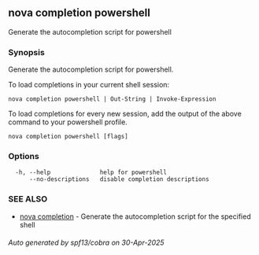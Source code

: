 ## nova completion powershell

Generate the autocompletion script for powershell

### Synopsis

Generate the autocompletion script for powershell.

To load completions in your current shell session:

	nova completion powershell | Out-String | Invoke-Expression

To load completions for every new session, add the output of the above command
to your powershell profile.


```
nova completion powershell [flags]
```

### Options

```
  -h, --help              help for powershell
      --no-descriptions   disable completion descriptions
```

### SEE ALSO

* [nova completion](nova_completion.md)	 - Generate the autocompletion script for the specified shell

###### Auto generated by spf13/cobra on 30-Apr-2025

